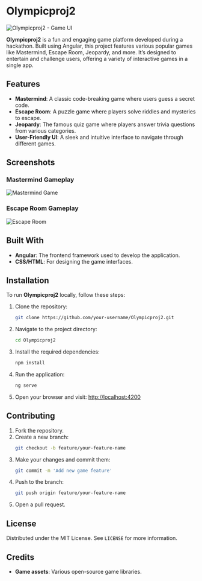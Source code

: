 # Olympicproj2

![Olympicproj2 - Game UI](https://github.com/user-attachments/assets/83209eb5-fff6-4c94-8568-ec3813825973)

**Olympicproj2** is a fun and engaging game platform developed during a hackathon. Built using Angular, this project features various popular games like Mastermind, Escape Room, Jeopardy, and more. It’s designed to entertain and challenge users, offering a variety of interactive games in a single app.

## Features
- **Mastermind**: A classic code-breaking game where users guess a secret code.
- **Escape Room**: A puzzle game where players solve riddles and mysteries to escape.
- **Jeopardy**: The famous quiz game where players answer trivia questions from various categories.
- **User-Friendly UI**: A sleek and intuitive interface to navigate through different games.

## Screenshots

### Mastermind Gameplay
![Mastermind Game](https://github.com/user-attachments/assets/c4cee9ec-fdc0-4328-8da3-e5692987e4f7)

### Escape Room Gameplay
![Escape Room](https://github.com/user-attachments/assets/dc32e6c0-2aea-43b2-b37a-0c85f8c47fed)

## Built With
- **Angular**: The frontend framework used to develop the application.
- **CSS/HTML**: For designing the game interfaces.

## Installation

To run **Olympicproj2** locally, follow these steps:

1. Clone the repository:
   ```sh
   git clone https://github.com/your-username/Olympicproj2.git
   ```

2. Navigate to the project directory:
   ```sh
   cd Olympicproj2
   ```

3. Install the required dependencies:
   ```sh
   npm install
   ```

4. Run the application:
   ```sh
   ng serve
   ```

5. Open your browser and visit:
   [http://localhost:4200](http://localhost:4200)

## Contributing

1. Fork the repository.
2. Create a new branch:
   ```sh
   git checkout -b feature/your-feature-name
   ```
3. Make your changes and commit them:
   ```sh
   git commit -m 'Add new game feature'
   ```
4. Push to the branch:
   ```sh
   git push origin feature/your-feature-name
   ```
5. Open a pull request.

## License

Distributed under the MIT License. See `LICENSE` for more information.

## Credits

- **Game assets**: Various open-source game libraries.
